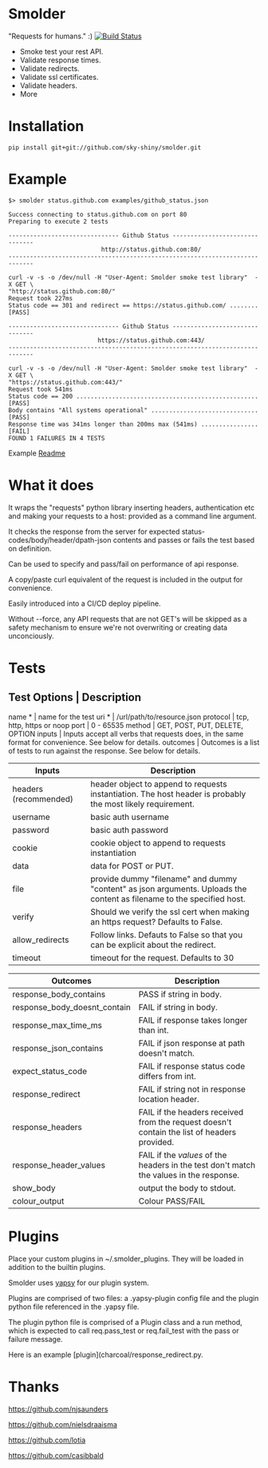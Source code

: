 Smolder
=======

"Requests for humans."  :)
[![Build Status](https://travis-ci.org/sky-shiny/smolder.svg)](https://travis-ci.org/sky-shiny/smolder)

- Smoke test your rest API.
- Validate response times.
- Validate redirects.
- Validate ssl certificates.
- Validate headers.
- More

Installation
============

```
pip install git+git://github.com/sky-shiny/smolder.git
```

Example
=======

```
$> smolder status.github.com examples/github_status.json

Success connecting to status.github.com on port 80
Preparing to execute 2 tests

------------------------------- Github Status -------------------------------
                          http://status.github.com:80/
-----------------------------------------------------------------------------

curl -v -s -o /dev/null -H "User-Agent: Smolder smoke test library"  -X GET \
"http://status.github.com:80/"
Request took 227ms
Status code == 301 and redirect == https://status.github.com/ ........ [PASS]

------------------------------- Github Status -------------------------------
                         https://status.github.com:443/
-----------------------------------------------------------------------------

curl -v -s -o /dev/null -H "User-Agent: Smolder smoke test library"  -X GET \
"https://status.github.com:443/"
Request took 541ms
Status code == 200 ................................................... [PASS]
Body contains "All systems operational" .............................. [PASS]
Response time was 341ms longer than 200ms max (541ms) ................ [FAIL]
FOUND 1 FAILURES IN 4 TESTS
```

Example [Readme](https://github.com/sky-shiny/smolder/blob/master/examples/README.md)

What it does
============

It wraps the "requests" python library inserting headers, authentication etc and
making your requests to a host: provided as a command line argument.

It checks the response from the server for expected status-codes/body/header/dpath-json
contents and passes or fails the test based on definition.

Can be used to specify and pass/fail on performance of api response.

A copy/paste curl equivalent of the request is included in the output for
convenience.

Easily introduced into a CI/CD deploy pipeline.

Without --force, any API requests that are not GET's will be skipped as a safety
mechanism to ensure we're not overwriting or creating data unconciously.


Tests
=====

Test Options | Description
--------------------------
name \* | name for the test
uri \* | /url/path/to/resource.json
protocol | tcp, http, https or noop
port | 0 - 65535
method | GET, POST, PUT, DELETE, OPTION
inputs | Inputs accept all verbs that requests does, in the same format for convenience. See below for details.
outcomes | Outcomes is a list of tests to run against the response. See below for details.

Inputs | Description
---------------|-------------
headers (recommended) |  header object to append to requests instantiation.  The host header is probably the most likely requirement.
username | basic auth username
password | basic auth password
cookie | cookie object to append to requests instantiation
data | data for POST or PUT.
file | provide dummy "filename" and dummy "content" as json arguments. Uploads the content as filename to the specified host.
verify | Should we verify the ssl cert when making an https request?  Defaults to False.
allow_redirects | Follow links. Defauts to False so that you can be explicit about the redirect.
timeout | timeout for the request. Defaults to 30

Outcomes | Description
----------------------|-----------------------------
response_body_contains | PASS if string in body.
response_body_doesnt_contain | FAIL if string in body.
response_max_time_ms | FAIL if response takes longer than int.
response_json_contains | FAIL if json response at path doesn't match.
expect_status_code | FAIL if response status code differs from int.
response_redirect | FAIL if string not in response location header.
response_headers | FAIL if the headers received from the request doesn't contain the list of headers provided.
response_header_values | FAIL if the *values* of the headers in the test don't match the values in the response.
show_body | output the body to stdout.
colour_output  | Colour PASS/FAIL

Plugins
=======

Place your custom plugins in ~/.smolder_plugins.  They will be loaded in addition to the builtin plugins.

Smolder uses [yapsy](https://yapsy.readthedocs.org/en/latest/) for our plugin system.

Plugins are comprised of two files: a .yapsy-plugin config file and the plugin python file referenced in the .yapsy file.

The plugin python file is comprised of a Plugin class and a run method, which is expected to call req.pass_test or req.fail_test with the pass or failure message.

Here is an example [plugin](charcoal/response_redirect.py.

Thanks
======

https://github.com/njsaunders

https://github.com/nielsdraaisma

https://github.com/lotia

https://github.com/casibbald
